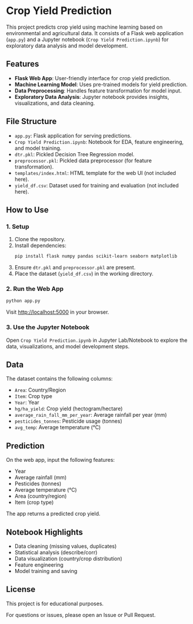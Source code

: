 # Crop Yield Prediction

This project predicts crop yield using machine learning based on environmental and agricultural data. It consists of a Flask web application (`app.py`) and a Jupyter notebook (`Crop Yield Prediction.ipynb`) for exploratory data analysis and model development.

## Features

- **Flask Web App**: User-friendly interface for crop yield prediction.
- **Machine Learning Model**: Uses pre-trained models for yield prediction.
- **Data Preprocessing**: Handles feature transformation for model input.
- **Exploratory Data Analysis**: Jupyter notebook provides insights, visualizations, and data cleaning.

## File Structure

- `app.py`: Flask application for serving predictions.
- `Crop Yield Prediction.ipynb`: Notebook for EDA, feature engineering, and model training.
- `dtr.pkl`: Pickled Decision Tree Regression model.
- `preprocessor.pkl`: Pickled data preprocessor (for feature transformation).
- `templates/index.html`: HTML template for the web UI (not included here).
- `yield_df.csv`: Dataset used for training and evaluation (not included here).

## How to Use

### 1. Setup

1. Clone the repository.
2. Install dependencies:
   ```bash
   pip install flask numpy pandas scikit-learn seaborn matplotlib
   ```
3. Ensure `dtr.pkl` and `preprocessor.pkl` are present.
4. Place the dataset (`yield_df.csv`) in the working directory.

### 2. Run the Web App

```bash
python app.py
```
Visit [http://localhost:5000](http://localhost:5000) in your browser.

### 3. Use the Jupyter Notebook

Open `Crop Yield Prediction.ipynb` in Jupyter Lab/Notebook to explore the data, visualizations, and model development steps.

## Data

The dataset contains the following columns:

- `Area`: Country/Region
- `Item`: Crop type
- `Year`: Year
- `hg/ha_yield`: Crop yield (hectogram/hectare)
- `average_rain_fall_mm_per_year`: Average rainfall per year (mm)
- `pesticides_tonnes`: Pesticide usage (tonnes)
- `avg_temp`: Average temperature (°C)

## Prediction

On the web app, input the following features:
- Year
- Average rainfall (mm)
- Pesticides (tonnes)
- Average temperature (°C)
- Area (country/region)
- Item (crop type)

The app returns a predicted crop yield.

## Notebook Highlights

- Data cleaning (missing values, duplicates)
- Statistical analysis (describe/corr)
- Data visualization (country/crop distribution)
- Feature engineering
- Model training and saving

## License

This project is for educational purposes.

For questions or issues, please open an Issue or Pull Request.
